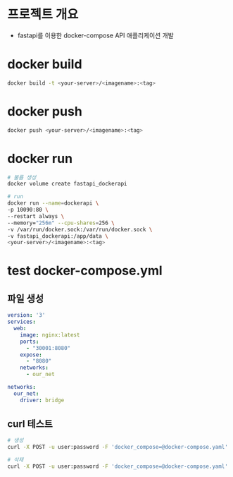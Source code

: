 # 프로젝트 개요
* fastapi를 이용한 docker-compose API 애플리케이션 개발

# docker build
```sh
docker build -t <your-server>/<imagename>:<tag>
```

# docker push
```sh
docker push <your-server>/<imagename>:<tag>
```

# docker run
```sh
# 불륨 생성
docker volume create fastapi_dockerapi

# run
docker run --name=dockerapi \
-p 10090:80 \
--restart always \
--memory="256m" --cpu-shares=256 \
-v /var/run/docker.sock:/var/run/docker.sock \
-v fastapi_dockerapi:/app/data \
<your-server>/<imagename>:<tag>
```

# test docker-compose.yml
## 파일 생성
```yaml
version: '3'
services:
  web:
    image: nginx:latest
    ports:
      - "30001:8080"
    expose:
      - "8080"
    networks:
      - our_net

networks:
  our_net:
    driver: bridge
```

## curl 테스트
```sh
# 생성
curl -X POST -u user:password -F 'docker_compose=@docker-compose.yaml' -F 'repo_name="test-a"' <your-serverip>:<docker port>/create

# 삭제
curl -X POST -u user:password -F 'docker_compose=@docker-compose.yaml' -F 'repo_name="test-a"' <your-serverip>:<docker port>/delete
```
